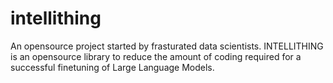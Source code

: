 # intellithing

An opensource project started by frasturated data scientists. INTELLITHING is an opensource library to reduce the amount of coding required for a successful finetuning of Large Language Models. 
